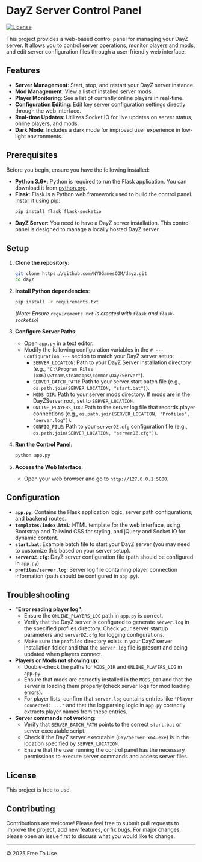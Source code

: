 # DayZ Server Control Panel

[![License](https://img.shields.io/badge/License-Free_to_use-green.svg)](https://opensource.org/licenses/Free-to-use)

This project provides a web-based control panel for managing your DayZ server. It allows you to control server operations, monitor players and mods, and edit server configuration files through a user-friendly web interface.

## Features

- **Server Management**: Start, stop, and restart your DayZ server instance.
- **Mod Management**: View a list of installed server mods.
- **Player Monitoring**: See a list of currently online players in real-time.
- **Configuration Editing**: Edit key server configuration settings directly through the web interface.
- **Real-time Updates**: Utilizes Socket.IO for live updates on server status, online players, and mods.
- **Dark Mode**: Includes a dark mode for improved user experience in low-light environments.

## Prerequisites

Before you begin, ensure you have the following installed:

- **Python 3.6+**: Python is required to run the Flask application. You can download it from [python.org](https://www.python.org/downloads/).
- **Flask**: Flask is a Python web framework used to build the control panel. Install it using pip:
  ```bash
  pip install flask flask-socketio
  ```
- **DayZ Server**: You need to have a DayZ server installation. This control panel is designed to manage a locally hosted DayZ server.

## Setup

1. **Clone the repository**:
   ```bash
   git clone https://github.com/NYOGamesCOM/dayz.git
   cd dayz
   ```

2. **Install Python dependencies**:
   ```bash
   pip install -r requirements.txt
   ```
   *(Note: Ensure `requirements.txt` is created with `flask` and `flask-socketio`)*

3. **Configure Server Paths**:
   - Open `app.py` in a text editor.
   - Modify the following configuration variables in the `# --- Configuration ---` section to match your DayZ server setup:
     - `SERVER_LOCATION`: Path to your DayZ Server installation directory (e.g., `"C:\Program Files (x86)\Steam\steamapps\common\DayZServer"`).
     - `SERVER_BATCH_PATH`: Path to your server start batch file (e.g., `os.path.join(SERVER_LOCATION, "start.bat")`).
     - `MODS_DIR`: Path to your server mods directory. If mods are in the DayZServer root, set to `SERVER_LOCATION`.
     - `ONLINE_PLAYERS_LOG`: Path to the server log file that records player connections (e.g., `os.path.join(SERVER_LOCATION, "Profiles", "server.log")`).
     - `CONFIG_FILE`: Path to your `serverDZ.cfg` configuration file (e.g., `os.path.join(SERVER_LOCATION, "serverDZ.cfg")`).

4. **Run the Control Panel**:
   ```bash
   python app.py
   ```

5. **Access the Web Interface**:
   - Open your web browser and go to `http://127.0.0.1:5000`.

## Configuration

- **`app.py`**: Contains the Flask application logic, server path configurations, and backend routes.
- **`templates/index.html`**:  HTML template for the web interface, using Bootstrap and Tailwind CSS for styling, and jQuery and Socket.IO for dynamic content.
- **`start.bat`**: Example batch file to start your DayZ server (you may need to customize this based on your server setup).
- **`serverDZ.cfg`**: DayZ server configuration file (path should be configured in `app.py`).
- **`profiles/server.log`**: Server log file containing player connection information (path should be configured in `app.py`).

## Troubleshooting

- **"Error reading player log"**:
  - Ensure the `ONLINE_PLAYERS_LOG` path in `app.py` is correct.
  - Verify that the DayZ server is configured to generate `server.log` in the specified profiles directory. Check your server startup parameters and `serverDZ.cfg` for logging configurations.
  - Make sure the `profiles` directory exists in your DayZ server installation folder and that the `server.log` file is present and being updated when players connect.
- **Players or Mods not showing up**:
  - Double-check the paths for `MODS_DIR` and `ONLINE_PLAYERS_LOG` in `app.py`.
  - Ensure that mods are correctly installed in the `MODS_DIR` and that the server is loading them properly (check server logs for mod loading errors).
  - For player lists, confirm that `server.log` contains entries like `"Player connected: ..."` and that the log parsing logic in `app.py` correctly extracts player names from these entries.
- **Server commands not working**:
  - Verify that `SERVER_BATCH_PATH` points to the correct `start.bat` or server executable script.
  - Check if the DayZ server executable (`DayZServer_x64.exe`) is in the location specified by `SERVER_LOCATION`.
  - Ensure that the user running the control panel has the necessary permissions to execute server commands and access server files.

## License

This project is free to use.

## Contributing

Contributions are welcome! Please feel free to submit pull requests to improve the project, add new features, or fix bugs. For major changes, please open an issue first to discuss what you would like to change.

---

&copy; 2025 Free To Use
